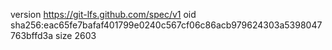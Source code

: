 version https://git-lfs.github.com/spec/v1
oid sha256:eac65fe7bafaf401799e0240c567cf06c86acb979624303a5398047763bffd3a
size 2603
